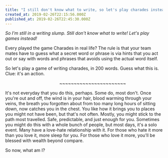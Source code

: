 ```yaml
---
title: "I still don't know what to write, so let's play charades instead! "
created_at: 2019-02-26T22:15:56.000Z
published_at: 2019-02-26T22:45:30.000Z
---
```

_So I'm still in a writing slump. Still don't know what to write! Let's play games instead!_

  

Every played the game Charades in real life? The rule is that your team mates have to guess what a secret word or phrase is via hints that you act out or say with words and phrases that avoids using the actual word itself. 

  

So let's play a game of writing charades, in 200 words. Guess what this is. Clue: it's an action.

  

                                            ~~~~~~~~~~~~~~~~~~~~~~~

  

It's not everyday that you do this, perhaps. Some do, most don't. Once you're out and off, the wind is in your hair, blood warming through your veins, the breath you forgotten about from too many long hours of sitting down, now catches you in the chest. You like how it brings you to places you might not have been, but that's not often. Mostly, you might stick to the path most travelled. Safe, predictable, and just enough for you. Sometimes you might do this with a whole bunch of people, but most days, it's a solo event. Many have a love-hate relationship with it. For those who hate it more than you love it, more sleep for you. For those who love it more, you'll be blessed with wealth beyond compare.  

  

So now, what am I?
